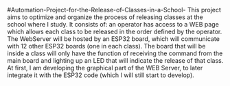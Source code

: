 #Automation-Project-for-the-Release-of-Classes-in-a-School-
This project aims to optimize and organize the process of releasing classes at the school where I study. It consists of: an operator has access to a WEB page which allows each class to be released in the order defined by the operator. The WebServer will be hosted by an ESP32 board, which will communicate with 12 other ESP32 boards (one in each class). The board that will be inside a class will only have the function of receiving the command from the main board and lighting up an LED that will indicate the release of that class. At first, I am developing the graphical part of the WEB Server, to later integrate it with the ESP32 code (which I will still start to develop). 
